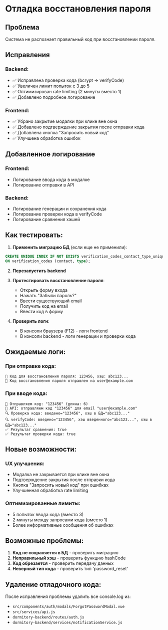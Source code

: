 # Отладка восстановления пароля

## Проблема

Система не распознает правильный код при восстановлении пароля.

## Исправления

### Backend:
- ✅ Исправлена проверка кода (bcrypt → verifyCode)
- ✅ Увеличен лимит попыток с 3 до 5
- ✅ Оптимизирован rate limiting (2 минуты вместо 1)
- ✅ Добавлено подробное логирование

### Frontend:
- ✅ Убрано закрытие модалки при клике вне окна
- ✅ Добавлено подтверждение закрытия после отправки кода
- ✅ Добавлена кнопка "Запросить новый код"
- ✅ Улучшена обработка ошибок

## Добавленное логирование

### Frontend:

- Логирование ввода кода в модалке
- Логирование отправки в API

### Backend:

- Логирование генерации и сохранения кода
- Логирование проверки кода в verifyCode
- Логирование сравнения хэшей

## Как тестировать:

1. **Применить миграцию БД** (если еще не применили):

```sql
CREATE UNIQUE INDEX IF NOT EXISTS verification_codes_contact_type_unique
ON verification_codes (contact, type);
```

2. **Перезапустить backend**

3. **Протестировать восстановление пароля**:

   - Открыть форму входа
   - Нажать "Забыли пароль?"
   - Ввести существующий email
   - Получить код на email
   - Ввести код в форму

4. **Проверить логи**:
   - В консоли браузера (F12) - логи frontend
   - В консоли backend - логи генерации и проверки кода

## Ожидаемые логи:

### При отправке кода:

```
🔢 Код для восстановления пароля: 123456, хэш: abc123...
📧 Код восстановления пароля отправлен на user@example.com
```

### При вводе кода:

```
🔢 Отправляем код: "123456" (длина: 6)
🔢 API: отправляем код "123456" для email "user@example.com"
🔍 Проверка кода: введено="123456", хэш в БД="abc123..."
🔍 verifyCode: введено="123456", хэш введенного="abc123...", хэш в БД="abc123..."
✅ Результат сравнения: true
✅ Результат проверки кода: true
```

## Новые возможности:

### UX улучшения:
- Модалка не закрывается при клике вне окна
- Подтверждение закрытия после отправки кода
- Кнопка "Запросить новый код" при ошибках
- Улучшенная обработка rate limiting

### Оптимизированные лимиты:
- 5 попыток ввода кода (вместо 3)
- 2 минуты между запросами кода (вместо 1)
- Более информативные сообщения об ошибках

## Возможные проблемы:

1. **Код не сохраняется в БД** - проверить миграцию
2. **Неправильный хэш** - проверить функцию hashCode
3. **Код обрезается** - проверить передачу данных
4. **Неверный тип кода** - проверить тип 'password_reset'

## Удаление отладочного кода:

После исправления проблемы удалить все console.log из:

- `src/components/auth/modals/ForgotPasswordModal.vue`
- `src/services/api.js`
- `dormitory-backend/routes/auth.js`
- `dormitory-backend/services/notificationService.js`

